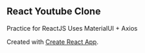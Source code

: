 ## React Youtube Clone
Practice for ReactJS
Uses MaterialUI + Axios

Created with [Create React App](https://github.com/facebook/create-react-app).

